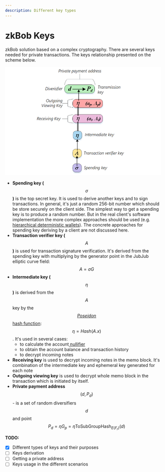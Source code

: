 ```yaml
---
description: Different key types
---
```


# zkBob Keys

zkBob solution based on a complex cryptography. There are several keys needed for private transactions. The keys relationship presented on the scheme below.

![](../../.gitbook/assets/keys.png)

* **Spending key (**$$\sigma$$**)** is the top secret key. It is used to derive another keys and to sign transactions. In general, it's just a random 256-bit number which should be store securely on the client side. The simplest way to get a spending key is to produce a random number.  But in the real client's software implementation the more complex approaches should be used (e.g. [hierarchical deterministic wallets](https://github.com/bitcoin/bips/blob/master/bip-0044.mediawiki)). The concrete approaches for spending key deriving by a client are not discussed here.
* **Transaction verifier key (**$$A$$**)** is used for transaction signature verification. It's derived from the spending key with multiplying by the generator point in the JubJub elliptic curve field: $$A = \sigma G$$
* **Intermediate key (**$$\eta$$**)** is derived from the $$A$$ key by the[ $$Poseidon$$ hash function](../the-poseidon-hash.md):$$\eta = Hash(A.x)$$. It's used in several cases:
  * to calculate the account[ nullifier](../transaction-overview/the-nullifiers.md)
  * to obtain the account balance and transaction history
  * to decrypt incoming notes
* **Receiving key** is used to decrypt incoming notes in the memo block. It's combination of the intermediate key and ephemeral key generated for each note
* **Outgoing viewing key** is used to decrypt whole memo block in the transaction which is initiated by itself.
* **Private payment address** $$(d, P_d)$$ - is a set of random diversifiers $$d$$ and point $$P_d = \eta G_p = \eta \text{ToSubGroupHash}_{E(F_r)}(d)$$



**TODO:**

* [x] Different types of keys and their purposes
* [ ] Keys derivation
* [ ] Getting a private address
* [ ] Keys usage in the different scenarios
